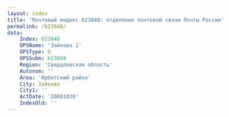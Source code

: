 ```yaml
---
layout: index
title: 'Почтовый индекс 623848: отделение почтовой связи Почты России'
permalink: /623848/
data:
    Index: 623848
    OPSName: 'Зайково 1'
    OPSType: О
    OPSSubm: 623869
    Region: 'Свердловская область'
    Autonom: ''
    Area: 'Ирбитский район'
    City: Зайково
    City1: ''
    ActDate: '20001030'
    IndexOld: ''
---
```

